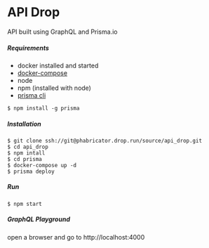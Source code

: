 # API Drop
API built using GraphQL and Prisma.io

##### Requirements
 - docker installed and started
 - [docker-compose](https://docs.docker.com/compose/install/)
 - node
 - npm (installed with node)
 - [prisma cli](https://www.prisma.io/docs/prisma-cli-and-configuration/using-the-prisma-cli-alx4/)
```
$ npm install -g prisma
```

##### Installation
```
$ git clone ssh://git@phabricator.drop.run/source/api_drop.git
$ cd api_drop
$ npm intall
$ cd prisma
$ docker-compose up -d
$ prisma deploy
```

##### Run
```
$ npm start
```

##### GraphQL Playground
open a browser and go to http://localhost:4000
